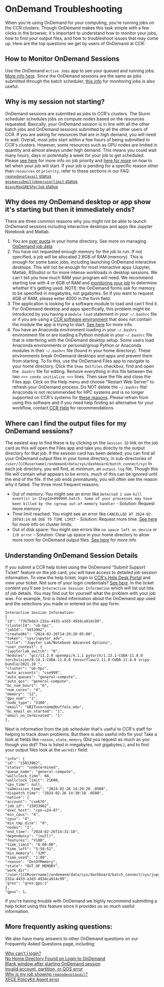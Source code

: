 # OnDemand Troubleshooting  

When you're using OnDemand for your computing, you're running jobs on the CCR clusters.  Though OnDemand makes this task simple with a few clicks in the browser, it's important to understand how to monitor your jobs, how to find your output files, and how to troubleshoot issues that may come up.  Here are the top questions we get by users of OnDemand at CCR:  

## How to Monitor OnDemand Sessions  

Use the OnDemand `Active Jobs` app to see your queued and running jobs.  [More info here](../portals/ood.md#jobs-apps).  Since the OnDemand sessions are the same as jobs submitted through the batch scheduler, [this info](../hpc/jobs.md#monitoring-jobs) for monitoring jobs is also useful.  

## Why is my session not starting?  

OnDemand sessions are submitted as jobs to CCR's clusters.  The Slurm scheduler schedules jobs on compute nodes based on the resources requested.  Basically, your OnDemand session is in line with all the other batch jobs and OnDemand sessions submitted by all the other users of CCR.  If you are asking for resources that are in high demand, you will need to wait.  Overall, most jobs start within a few hours of being submitted to CCR's clusters.  However, some resources such as GPU nodes are limited in quantity and almost always under high demand.  This means you could wait many hours, days or potentially a week for your job to get scheduled.  Please [see here](../hpc/jobs.md#job-priority) for more info on job priority and [here for more](../faq.md#when-will-my-job-start) on how to tell when your job will start.  If your job is pending for a specific reason other than `resources` or `priority`, refer to these sections in our FAQ:  
[`reqnodenotavail` status](../faq.md#why-is-my-job-pending-with-reason-reqnodenotavail)  
[`qosmaxsubmitjobperuserlimit` status](../faq.md#why-am-i-getting-a-qosmaxsubmitjobperuserlimit-error-when-i-try-to-submit-a-job)  
[`AssocMaxGRESPerJob` status](../faq.md#why-am-i-seeing-the-job-status-assocmaxgresperjob-on-my-pending-job)  

## Why does my OnDemand desktop or app show it's starting but then it immediately ends?  

There are three common reasons why you might not be able to launch OnDemand sessions including interactive desktops and apps like Jupyter Notebook and Matlab.  

1. You are [over quota](../hpc/storage.md#checking-quotas) in your home directory.  See more on managing [OnDemand job data](../portals/ood.md#my-interactive-sessions)  
2. You have not requested enough memory for the job to run.  If not specified, a job will be allocated 2.8GB of RAM (memory).  This is enough for some basic jobs, including launching OnDemand interactive desktops.  This will not be enough for most interactive apps (Jupyter, Matlab, RStudio) or for more intense workloads in desktop sessions.  We can't tell you how much RAM your program will need.  We recommend starting low with 4 or 6GB of RAM and [monitoring your job](../hpc/jobs.md#monitoring-jobs) to determine whether it's getting used. NOTE: the OnDemand forms ask for memory to be specified in megabytes, not gigabytes.  So if you want to request 4GB of RAM, please enter 4000 in the form field.
2. The application is looking for a software module to load and can't find it. For OnDemand desktop and apps specifically, this problem might be introduced by you having a `module load` statement in your `~/.bashrc` file or if you are using a [CCR software environment](../software/releases.md) that does not contain the module the app is trying to start. [See here](../faq.md#why-am-im-getting-module-not-found-errors) for more info.  
3. You have an Anaconda environment loading in your `~/.bashrc` environment file or are loading a Python module in your `~/.bashrc` file that is interfering with the OnDemand desktop setup.  Some users load Anaconda environments or personal/group Python or Anaconda modules in their `~/.bashrc` file (found in your home directory).  These environments break OnDemand desktops and apps and prevent them from starting.  To fix this, use the OnDemand Files app to navigate to your home directory.  Click the `Show Dotfiles` checkbox, find and open the `.bashrc` file for editing.  Remove everything in this file between the two `>>> conda initialize >>>` lines.  Then save the file and close the Files app.  Click on the Help menu and choose "Restart Web Server" to refresh your OnDemand process.  Do NOT delete the `~/.bashrc` file!  Anaconda is not recommended for HPC systems and is no longer supported on CCR's systems for [these reasons](../software/modules.md#anaconda-python). Please refrain from using this software and if you need help finding an alternative for your workflow, contact [CCR Help](../help.md) for recommendations.   

## Where can I find the output files for my OnDemand sessions?  

The easiest way to find these is by clicking on the `Session ID` link on the job card as this will open the Files app and take you directly to the output directory for that job.  If the session card has been deleted, you can find all your OnDemand output files in your home directory, in sub-directories of `/user/[CCRusername]/ondemand/data/sys/dashboard/batch_connect/sys`  In each job directory, you will find, at minimum, an `output.log` file.  Though this file will contain what appears to be errors, much of this can be ignored until the end of the file.  If the job ends prematurely, you will often see the reason why it failed.  The three most frequent reasons:  
- Out of memory: You might see an error like `Detected 1 oom-kill event(s) in StepId=999999.batch. Some of your processes may have been killed by the cgroup out-of-memory handler` - Solution: Request more memory  
- Time limit reached:  You might see an error like `CANCELLED AT 2024-02-20T03:24:08 DUE TO TIME LIMIT` - Solution: Request more time.  [See here](../hpc/jobs.md#slurm-directives-partitions--qos) for more info on cluster limits.  
- Out of disk space:  You might see errors like `no space left on device` or `I/O error` - Solution: Clear up space in your home directory to allow more room for OnDemand output files.  [See here](../faq.md#why-am-i-getting-no-space-left-on-device-errors) for more info

## Understanding OnDemand Session Details  

If you submit a CCR help ticket using the OnDemand "Submit Support Ticket" feature on the job card, you will have access to detailed job session information.  To view the help ticket, login to [CCR's Help Desk Portal](https://ubccr.freshdesk.com) and view your ticket.  Not sure of your login credentials?  [See here](../help.md#sign-up-for-ccr-help-portal).  In the ticket content you'll see `Interactive Session Information` which will list out lots of job details.  You may find out for yourself what the problem with your job was.  For example, first is listed information about the OnDemand app used and the selections you made or entered on the app form:  

```
Interactive Session Information:
{
"id": "73b7bde3-232a-4433-a3d3-4934ca914c99",
"clusterId": "ub-hpc",
"jobId": "5033962",
"createdAt": "2024-02-26T14:29:20-05:00",
"token": "sys/jupyter_adv",
"title": "Jupyter Lab/Notebook Advanced Options",
"user_context": {
"jupyterlab_switch": "0",
"modules": "gcc/11.2.0 openmpi/4.1.1 pytorch/1.13.1-CUDA-11.8.0 torchvision/0.14.1-CUDA-11.8.0 tensorflow/2.11.0-CUDA-11.8.0 scipy-bundle/2021.10 ",
"cluster": "ub-hpc",
"auto_accounts": "cse999",
"auto_queues": "general-compute",
"auto_qos": "general-compute",
"bc_num_hours": "6",
"num_cores": "4",
"memory": "12",
"gpu_num": "1",
"node_type": "V100",
"email": "UBITusername@buffalo.edu",
"bc_email_on_started": "1",
"email_on_terminated": "1"
},
```

Next is information from the job scheduler that's useful to CCR's staff for helping to track down problems.  But there is also useful info for you!  Take a look at fields like `reason`, `state`, `memory` (Did you request as much as you though you did?  This is listed in megabytes, not gigabytes.), and to find your output files look at the `workdir` field:  
```
"info": {
"id": "15033962",
"status": "undetermined",
"queue_name": "general-compute",
"wallclock_time": 68,
"wallclock_limit": 21600,
"cpu_time": null,
"submission_time": "2024-02-26 14:29:20 -0500",
"dispatch_time": "2024-02-26 14:30:10 -0500",
"native": {
"account": "cse676",
"job_id": "15033962",
"exec_host": "cpn-u24-07",
"min_cpus": "4",
"cpus": "4",
"min_tmp_disk": "0",
"nodes": "1",
"end_time": "2024-02-26T14:31:18",
"dependency": "(null)",
"features": "V100",
"time_limit": "6:00:00",
"time_left": "5:58:52",
"min_memory": "12M",
"time_used": "1:08",
"reason": "OutOfMemory",
"state": "OUT_OF_MEMORY",
"work_dir": "/user/[CCRusername]/ondemand/data/sys/dashboard/batch_connect/sys/jupyter_adv/output/73b7bde3-232a-4433-a3d3-4934ca914c99",
"gres": "gres:gpu:1"
},
"gpus": 1,
```

If you're having trouble with OnDemand we highly recommend submitting a help ticket using this feature since it provides us so much useful information.  



## More frequently asking questions:  

We also have many answers to other OnDemand questions on our Frequently Asked Questions page, including:  

[Why can't I login?](../faq.md#why-cant-i-login)  
[No Home Directory Found on Login to OnDemand](../faq.md#why-am-i-seeing-a-home-directory-missing-error-on-login)  
[Blank window after starting OnDemand session](../faq.md#why-do-i-see-a-blank-window-when-starting-an-ondemand-desktop-why-are-the-desktop-icons-not-working)  
[Invalid account, partition, or QOS error](../faq.md#why-do-i-get-an-invalid-account-partition-or-qos-specification-error-when-i-try-to-run-a-job)  
[Why is my job showing `reqnodenotavail`?](../faq.md#why-is-my-job-pending-with-reason-reqnodenotavail)   
[XFCE PolicyKit Agent error](../faq.md#how-can-i-fix-the-xfce-policykit-agent-error-in-ondemand-desktop-sessions)  

